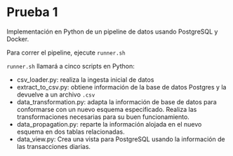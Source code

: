 # Prueba 1

Implementación en Python de un pipeline
de datos usando PostgreSQL y Docker.

Para correr el pipeline, ejecute
`runner.sh`

`runner.sh` llamará a cinco scripts en Python:

- csv_loader.py: realiza la ingesta inicial de datos
- extract_to_csv.py: obtiene información de la base de datos Postgres y la devuelve a un archivo `.csv`
- data_transformation.py: adapta la información de base de datos para conformarse con un nuevo esquema especificado. Realiza las transformaciones necesarias para su buen funcionamiento.
- data_propagation.py: reparte la información alojada en el nuevo esquema en dos tablas relacionadas.
- data_view.py: Crea una vista para PostgreSQL usando la información de las transacciones diarias.
